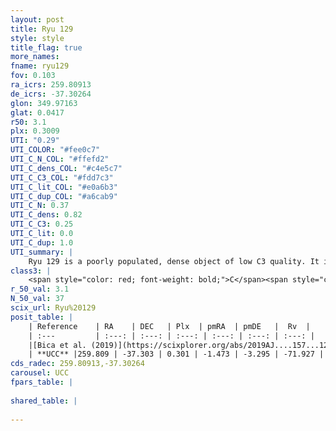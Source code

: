```yaml
---
layout: post
title: Ryu 129
style: style
title_flag: true
more_names: 
fname: ryu129
fov: 0.103
ra_icrs: 259.80913
de_icrs: -37.30264
glon: 349.97163
glat: 0.0417
r50: 3.1
plx: 0.3009
UTI: "0.29"
UTI_COLOR: "#fee0c7"
UTI_C_N_COL: "#ffefd2"
UTI_C_dens_COL: "#c4e5c7"
UTI_C_C3_COL: "#fdd7c3"
UTI_C_lit_COL: "#e0a6b3"
UTI_C_dup_COL: "#a6cab9"
UTI_C_N: 0.37
UTI_C_dens: 0.82
UTI_C_C3: 0.25
UTI_C_lit: 0.0
UTI_C_dup: 1.0
UTI_summary: |
    Ryu 129 is a poorly populated, dense object of low C3 quality. It is rarely studied in the literature, with no articles listed in the last 6 years.
class3: |
    <span style="color: red; font-weight: bold;">C</span><span style="color: red; font-weight: bold;">C</span>
r_50_val: 3.1
N_50_val: 37
scix_url: Ryu%20129
posit_table: |
    | Reference    | RA    | DEC   | Plx  | pmRA  | pmDE   |  Rv  |
    | :---         | :---: | :---: | :---: | :---: | :---: | :---: |
    |[Bica et al. (2019)](https://scixplorer.org/abs/2019AJ....157...12B) | 259.828 | -37.314 | -- | -- | -- | -- |
    | **UCC** |259.809 | -37.303 | 0.301 | -1.473 | -3.295 | -71.927 | 
cds_radec: 259.80913,-37.30264
carousel: UCC
fpars_table: |
    
shared_table: |
    
---
```

